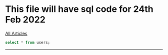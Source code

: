 # This file will have sql code for 24th Feb 2022

[All Articles](../)  

```sql
select * from users;
```

---
